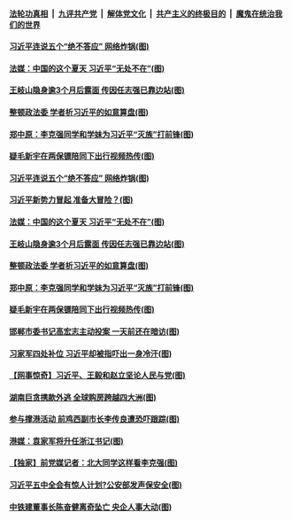 ####  [法轮功真相](../../../../basic/blob/master/README.md?t=09041131) &nbsp;|&nbsp; [九评共产党](../../../../9ping.md/blob/master/README.md?t=09041131) &nbsp;|&nbsp; [解体党文化](../../../../jtdwh.md/blob/master/README.md?t=09041131)  &nbsp;|&nbsp; [共产主义的终极目的](../../../../gczydzjmd.md/blob/master/README.md?t=09041131) &nbsp;|&nbsp; [魔鬼在统治我们的世界](../../../../mgztzwmdsj.md/blob/master/README.md?t=09041131) 

#### [习近平连说五个“绝不答应” 网络炸锅(图)](../pages/p2/945113.md?t=09041131) 

#### [法媒：中国的这个夏天 习近平“无处不在”(图)](../pages/p2/945062.md?t=09041131) 

#### [王岐山隐身逾3个月后露面 传因任志强已靠边站(图)](../pages/p2/945023.md?t=09041131) 

#### [整顿政法委 学者析习近平的如意算盘(图)](../pages/p2/945010.md?t=09041131) 

#### [郑中原：李克强同学和学妹为习近平“灭族”打前锋(图)](../pages/p2/945002.md?t=09041131) 

#### [疑毛新宇在两保镖陪同下出行视频热传(图)](../pages/p2/944953.md?t=09041131) 

#### [习近平连说五个“绝不答应” 网络炸锅(图)](../pages/p2/945113.md?t=09041131) 

#### [习近平新势力冒起 准备大冒险？(图)](../pages/p2/945056.md?t=09041131) 

#### [法媒：中国的这个夏天 习近平“无处不在”(图)](../pages/p2/945062.md?t=09041131) 

#### [王岐山隐身逾3个月后露面 传因任志强已靠边站(图)](../pages/p2/945023.md?t=09041131) 

#### [整顿政法委 学者析习近平的如意算盘(图)](../pages/p2/945010.md?t=09041131) 

#### [郑中原：李克强同学和学妹为习近平“灭族”打前锋(图)](../pages/p2/945002.md?t=09041131) 

#### [疑毛新宇在两保镖陪同下出行视频热传(图)](../pages/p2/944953.md?t=09041131) 


#### [邯郸市委书记高宏志主动投案 一天前还在暗访(图)](../pages/p2/944934.md?t=09041131) 

#### [习家军四处补位 习近平却被指吓出一身冷汗(图)](../pages/p2/944902.md?t=09041131) 

#### [【网事惊奇】习近平、王毅和赵立坚论人民与党(图)](../pages/p2/944834.md?t=09041131) 

#### [湖南巨贪携款外逃 全球购房跨越四大洲(图)](../pages/p2/944851.md?t=09041131) 



#### [参与撑港活动 前鸡西副市长李传良遭恐吓跟踪(图)](../pages/p2/944794.md?t=09041131) 

#### [港媒：袁家军将升任浙江书记(图)](../pages/p2/944781.md?t=09041131) 

#### [【独家】前党媒记者：北大同学这样看李克强(图)](../pages/p2/944525.md?t=09041131) 

#### [习近平五中全会有惊人计划?公安部发声保安全(图)](../pages/p2/944738.md?t=09041131) 

#### [中铁建董事长陈奋健离奇坠亡 央企人事大动(图)](../pages/p2/944724.md?t=09041131) 


